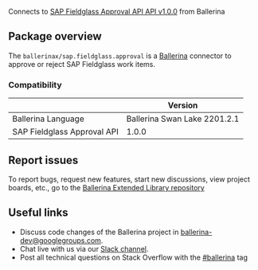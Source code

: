 Connects to [SAP Fieldglass Approval API API v1.0.0](https://api.sap.com/api/approvals/overview) from Ballerina

## Package overview
The `ballerinax/sap.fieldglass.approval` is a [Ballerina](https://ballerina.io/) connector to approve or reject SAP Fieldglass work items.

### Compatibility
|                               | Version                   |
|-----------------------------|-----------------------------|
| Ballerina Language          | Ballerina Swan Lake 2201.2.1|
| SAP Fieldglass Approval API | 1.0.0                       |

## Report issues
To report bugs, request new features, start new discussions, view project boards, etc., go to the [Ballerina Extended Library repository](https://github.com/ballerina-platform/ballerina-extended-library)

## Useful links
- Discuss code changes of the Ballerina project in [ballerina-dev@googlegroups.com](mailto:ballerina-dev@googlegroups.com).
- Chat live with us via our [Slack channel](https://ballerina.io/community/slack/).
- Post all technical questions on Stack Overflow with the [#ballerina](https://stackoverflow.com/questions/tagged/ballerina) tag
